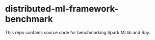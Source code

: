 # distributed-ml-framework-benchmark
This repo contains source code for benchmarking Spark MLlib and Ray.
